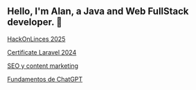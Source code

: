 ## Hello, I'm Alan, a Java and Web FullStack developer. 👋
  [HackOnLinces 2025](https://github.com/user-attachments/files/20415948/certificado_24030976.1.pdf)
  
  [Certificate Laravel 2024](https://github.com/user-attachments/files/20415990/CP.006.Alan.Daniel.Mendez.Jimenez.1.pdf)

  [SEO y content marketing](https://github.com/user-attachments/files/20987048/1108_24030976%40itcelaya.edu.mx.pdf)

  [Fundamentos de ChatGPT](https://github.com/user-attachments/files/20987068/892_24030976%40itcelaya.edu.mx.1.pdf)

<!--
**Alan2011[certificado_24030976 (1).pdf](https://github.com/user-attachments/files/20415942/certificado_24030976.1.pdf)
1/Alan20111** is a ✨ _special_ ✨ repository because its `README.md` (this file) appears on your GitHub profile.

Here are some ideas to get you started:

- 🔭 I’m currently working on ...
- 🌱 I’m currently learning ...
- 👯 I’m looking to collaborate on ...
- 🤔 I’m looking for help with ...
- 💬 Ask me about ...
- 📫 How to reach me: ...
- 😄 Pronouns: ...
- ⚡ Fun fact: ...
-->

